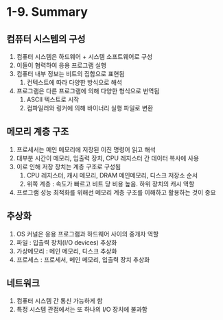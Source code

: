 # 1-9. Summary

## 컴퓨터 시스템의 구성

1. 컴퓨터 시스템은 하드웨어 + 시스템 소프트웨어로 구성
2. 이들이 협력하여 응용 프로그램 실행
3. 컴퓨터 내부 정보는 비트의 집합으로 표현됨
   1. 컨텍스트에 따라 다양한 방식으로 해석
4. 프로그램은 다른 프로그램에 의해 다양한 형식으로 번역됨
   1. ASCII 텍스트로 시작
   2. 컴파일러와 링커에 의해 바이너리 실행 파일로 변환

## 메모리 계층 구조

1. 프로세서는 메인 메모리에 저장된 이진 명령어 읽고 해석
2. 대부분 시간이 메모리, 입출력 장치, CPU 레지스터 간 데이터 복사에 사용
3. 이로 인해 저장 장치는 계층 구조로 구성됨
   1. CPU 레지스터, 캐시 메모리, DRAM 메인메모리, 디스크 저장소 순서
   2. 위쪽 계층 : 속도가 빠르고 비트 당 비용 높음. 하위 장치의 캐시 역할
4. 프로그램 성능 최적화를 위해선 메모리 계층 구조를 이해하고 활용하는 것이 중요

## 추상화
1. OS 커널은 응용 프로그램과 하드웨어 사이의 중개자 역할
2. 파일 : 입출력 장치(I/O devices) 추상화
3. 가상메모리 : 메인 메모리, 디스크 추상화
4. 프로세스 : 프로세서, 메인 메모리, 입출력 장치 추상화

## 네트워크 
1. 컴퓨터 시스템 간 통신 가능하게 함
2. 특정 시스템 관점에서는 또 하나의 I/O 장치에 불과함
